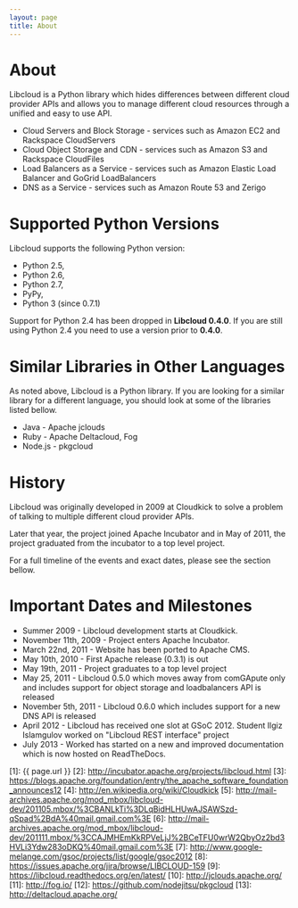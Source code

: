 ```yaml
---
layout: page
title: About
---
```


# About

Libcloud is a Python library which hides differences between different cloud
provider APIs and allows you to manage different cloud resources through a
unified and easy to use API.

* Cloud Servers and Block Storage - services such as Amazon EC2 and Rackspace
  CloudServers
* Cloud Object Storage and CDN - services such as Amazon S3 and Rackspace
  CloudFiles
* Load Balancers as a Service - services such as Amazon Elastic Load Balancer
  and GoGrid LoadBalancers
* DNS as a Service - services such as Amazon Route 53 and Zerigo

# Supported Python Versions

Libcloud supports the following Python version:

* Python 2.5,
* Python 2.6,
* Python 2.7,
* PyPy,
* Python 3 (since 0.7.1)

Support for Python 2.4 has been dropped in **Libcloud 0.4.0**. If you are
still using Python 2.4 you need to use a version prior to **0.4.0**.

# Similar Libraries in Other Languages

As noted above, Libcloud is a Python library. If you are looking for a similar
library for a different language, you should look at some of the libraries
listed bellow.

* Java - Apache jclouds
* Ruby - Apache Deltacloud, Fog
* Node.js - pkgcloud

# History

Libcloud was originally developed in 2009 at Cloudkick to solve a problem of
talking to multiple different cloud provider APIs.

Later that year, the project joined Apache Incubator and in May of 2011,
the project graduated from the incubator to a top level project.

For a full timeline of the events and exact dates, please see the section
bellow.

# Important Dates and Milestones

* Summer 2009 - Libcloud development starts at Cloudkick.
* November 11th, 2009 - Project enters Apache Incubator.
* March 22nd, 2011 - Website has been ported to Apache CMS.
* May 10th, 2010 - First Apache release (0.3.1) is out
* May 19th, 2011 - Project graduates to a top level project
* May 25, 2011 - Libcloud 0.5.0 which moves away from comGApute only and includes
  support for object storage and loadbalancers API is released
* November 5th, 2011 - Libcloud 0.6.0 which includes support for a new DNS
  API is released
* April 2012 - Libcloud has received one slot at GSoC 2012. Student Ilgiz
  Islamgulov worked on "Libcloud REST interface" project
* July 2013 - Worked has started on a new and improved documentation which is
  now hosted on ReadTheDocs.

[1]: {{ page.url }}
[2]: http://incubator.apache.org/projects/libcloud.html
[3]: https://blogs.apache.org/foundation/entry/the_apache_software_foundation_announces12
[4]: http://en.wikipedia.org/wiki/Cloudkick
[5]: http://mail-archives.apache.org/mod_mbox/libcloud-dev/201105.mbox/%3CBANLkTi%3DLqBidHLHUwAJSAWSzd-qSpad%2BdA%40mail.gmail.com%3E
[6]: http://mail-archives.apache.org/mod_mbox/libcloud-dev/201111.mbox/%3CCAJMHEmKkRPVeLjJ%2BCeTFU0wrW2QbyOz2bd3HVLi3Ydw283oDKQ%40mail.gmail.com%3E
[7]: http://www.google-melange.com/gsoc/projects/list/google/gsoc2012
[8]: https://issues.apache.org/jira/browse/LIBCLOUD-159
[9]: https://libcloud.readthedocs.org/en/latest/
[10]: http://jclouds.apache.org/
[11]: http://fog.io/
[12]: https://github.com/nodejitsu/pkgcloud
[13]: http://deltacloud.apache.org/
